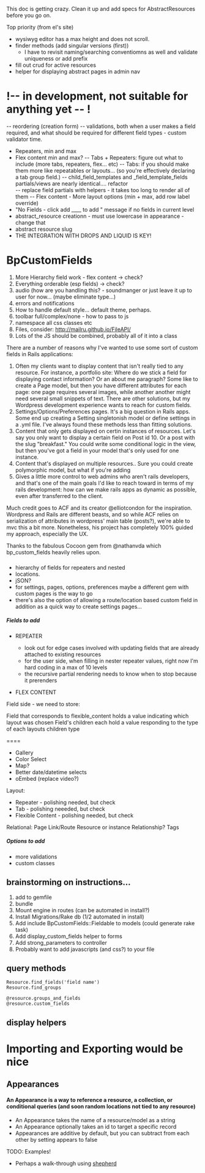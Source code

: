 This doc is getting crazy.  Clean it up and add specs for AbstractResources before you go on.

Top priority (from el's site)
- wysiwyg editor has a max height and does not scroll.
- finder methods (add singular versions (first))
  -  I have to revisit naming/searching conventiomns as well and validate uniqueness or add prefix
- fill out crud for active resources
- helper for displaying abstract pages in admin nav



# !-- in development, not suitable for anything yet -- !
-- reordering (creation form)
-- validations, both when a user makes a field required, and what should be required for different field types - custom validator time.
  - Repeaters, min and max
  - Flex content min and max?
-- Tabs + Repeaters:  figure out what to include (more tabs, repeaters, flex... etc)
-- Tabs: if you should make them more like repeatables or layouts... (so you're effectively declaring a tab group field.)
-- child_field_templates and _field_template_fields partials/views are nearly identical.... refactor  
-- replace field partials with helpers - it takes too long to render all of them
-- Flex content - More layout options (min + max, add row label override)
- "No Fields - click add ____ to add " message if no fields in current level
- abstract_resource creationn - must use lowercase in appearance - change that
- abstract resource slug
- THE INTEGRATION WITH DROPS AND LIQUID IS KEY!

# BpCustomFields
1. More Hierarchy field work - flex content -> check?
2. Everything orderable (esp fields) -> check?
3. audio (how are you handling this? - soundmanger or just leave it up to user for now... (maybe eliminate type...)
4. errors and notifications
5. How to handle default style... default theme, perhaps.
6. toolbar full/complex/none - how to pass to js
7. namespace all css classes etc
8. Files, consider: http://mailru.github.io/FileAPI/ 
9. Lots of the JS should be combined, probably all of it into a class

There are a number of reasons why I've wanted to use some sort of custom fields in Rails applications:

1. Often my clients want to display content that isn't really tied to any resource.  For instance, a portfolio site:  Where do we stick a field for displaying contact information?  Or an about me paragraph?  Some like to create a Page model, but then you have different attributes for each page: one page requires several images, while another another might need several small snippets of text.  There are other solutions, but my Wordpress development experience wants to reach for custom fields.
2. Settings/Options/Preferences pages.  It's a big question in Rails apps.  Some end up creating a Setting singletonish model or define settings in a .yml file.  I've always found these methods less than fitting solutions.  
3. Content that only gets displayed on certin instances of resources.  Let's say you only want to display a certain field on Post id 10.  Or a post with the slug "breakfast."  You could write some conditional logic in the view, but then you've got a field in your model that's only used for one instance. 
4. Content that's displayed on multiple resources.. Sure you could create polymorphic model, but what if you're adding
5. Gives a little more control to web admins who aren't rails developers, and that's one of the main goals I'd like to reach toward in terms of my rails development: how can we make rails apps as dynamic as possible, even after transferred to the client.


Much credit goes to ACF and its creator @elliotcondon for the inspiration.  Wordpress and Rails are different beasts, and so while ACF relies on serialization of attributes in wordpress' main table (posts?), we're able to mvc this a bit more.
Nonetheless, his project has completely 100% guided my approach, especially the UX.

Thanks to the fabulous Cocoon gem from @nathanvda which bp_custom_fields heavily relies upon.

### 
- hierarchy of fields for repeaters and nested
- locations.
- jSON?
- for settings, pages, options, preferences maybe a different gem with custom pages is the way to go
- there's also the option of allowing a route/location based custom field in addition as a quick way to create settings pages...

##### Fields to add



- REPEATER
  - look out for edge cases involved with updating fields that are already attached to existing resources
  - for the user side, when filling in nester repeater values, right now I'm hard coding in a max of 10 levels
  - the recursive partial rendering needs to know when to stop because it prerenders



- FLEX CONTENT
 

Field side - we need to store:

Field that corresponds to flexible_content holds a value indicating which layout was chosen
Field's children each hold a value responding to the type of each layouts children type


====


- Gallery
- Color Select
- Map?
- Better date/datetime selects
- oEmbed (replace video?)

Layout:
 - Repeater - polishing needed, but check
 - Tab - polishing neeeded, but check
 - Flexible Content - polishing needed, but check
 
Relational:
  Page Link/Route
  Resource or instance
  Relationship?
  Tags


##### Options to add

- more validations
- custom classes


## brainstorming on instructions...

1. add to gemfile
2. bundle
3. Mount engine in routes (can be automated in install?)
4. Install Migrations/Rake db (1/2 automated in install)
4. Add include BpCustomFields::Fieldable to models (could generate rake task)
5. Add display_custom_fields helper to forms
5. Add strong_parameters to controller
6. Probably want to add javascripts (and css?) to your file

## query methods

    Resource.find_fields('field name')
    Resource.find_groups
    
    @resource.groups_and_fields
    @resource.custom_fields




## display helpers
  
# Importing and Exporting would be nice

## Appearances

#### An Appearance is a way to reference a resource, a collection, or conditional queries (and soon random locations not tied to any resource)

- An Appearance takes the name of a resource/model as a string
- An Appearance optionally takes an id to target a specific record
- Appearances are additive by default, but you can subtract from each other by setting appears to false

TODO: Examples!

- Perhaps a walk-through using [shepherd](http://github.hubspot.com/shepherd/docs/welcome/)